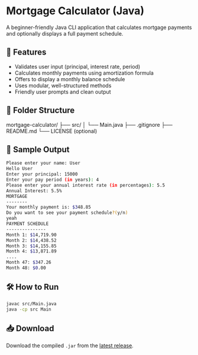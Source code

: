 
# Mortgage Calculator (Java)

A beginner-friendly Java CLI application that calculates mortgage payments and optionally displays a full payment schedule.

## 🚀 Features

- Validates user input (principal, interest rate, period)
- Calculates monthly payments using amortization formula
- Offers to display a monthly balance schedule
- Uses modular, well-structured methods
- Friendly user prompts and clean output

## 📁 Folder Structure
  mortgage-calculator/
  ├── src/
  │ └── Main.java
  ├── .gitignore
  ├── README.md
  └── LICENSE (optional)


## 🧪 Sample Output
``` bash
Please enter your name: User
Hello User
Enter your principal: 15000
Enter your pay period (in years): 4
Please enter your annual interest rate (in percentages): 5.5
Annual Interest: 5.5%
MORTGAGE
--------
Your monthly payment is: $348.85
Do you want to see your payment schedule?(y/n) 
yeah
PAYMENT SCHEDULE
---------------
Month 1: $14,719.90
Month 2: $14,438.52
Month 3: $14,155.85
Month 4: $13,871.89
....
Month 47: $347.26
Month 48: $0.00
```

## 🛠️ How to Run

```bash
javac src/Main.java
java -cp src Main
```

## 📥 Download

Download the compiled `.jar` from the [latest release](https://github.com/yourusername/mortgage_calculator_final/releases).

